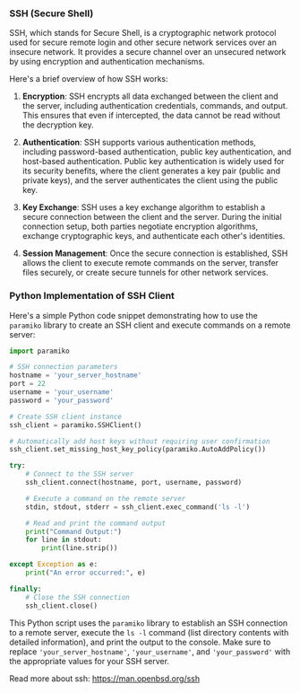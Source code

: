 ### SSH (Secure Shell)

SSH, which stands for Secure Shell, is a cryptographic network protocol used for secure remote login and other secure network services over an insecure network. It provides a secure channel over an unsecured network by using encryption and authentication mechanisms.

Here's a brief overview of how SSH works:

1. **Encryption**: SSH encrypts all data exchanged between the client and the server, including authentication credentials, commands, and output. This ensures that even if intercepted, the data cannot be read without the decryption key.

2. **Authentication**: SSH supports various authentication methods, including password-based authentication, public key authentication, and host-based authentication. Public key authentication is widely used for its security benefits, where the client generates a key pair (public and private keys), and the server authenticates the client using the public key.

3. **Key Exchange**: SSH uses a key exchange algorithm to establish a secure connection between the client and the server. During the initial connection setup, both parties negotiate encryption algorithms, exchange cryptographic keys, and authenticate each other's identities.

4. **Session Management**: Once the secure connection is established, SSH allows the client to execute remote commands on the server, transfer files securely, or create secure tunnels for other network services.

### Python Implementation of SSH Client

Here's a simple Python code snippet demonstrating how to use the `paramiko` library to create an SSH client and execute commands on a remote server:

```python
import paramiko

# SSH connection parameters
hostname = 'your_server_hostname'
port = 22
username = 'your_username'
password = 'your_password'

# Create SSH client instance
ssh_client = paramiko.SSHClient()

# Automatically add host keys without requiring user confirmation
ssh_client.set_missing_host_key_policy(paramiko.AutoAddPolicy())

try:
    # Connect to the SSH server
    ssh_client.connect(hostname, port, username, password)

    # Execute a command on the remote server
    stdin, stdout, stderr = ssh_client.exec_command('ls -l')

    # Read and print the command output
    print("Command Output:")
    for line in stdout:
        print(line.strip())

except Exception as e:
    print("An error occurred:", e)

finally:
    # Close the SSH connection
    ssh_client.close()
```

This Python script uses the `paramiko` library to establish an SSH connection to a remote server, execute the `ls -l` command (list directory contents with detailed information), and print the output to the console. Make sure to replace `'your_server_hostname'`, `'your_username'`, and `'your_password'` with the appropriate values for your SSH server.

Read more about ssh: https://man.openbsd.org/ssh